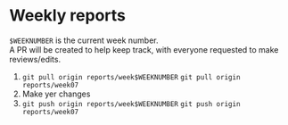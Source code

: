 # Weekly reports

``$WEEKNUMBER`` is the current week number.  
A PR will be created to help keep track, with everyone requested to make reviews/edits.  

1. ``git pull origin reports/week$WEEKNUMBER``
   ``git pull origin reports/week07``
2. Make yer changes
3. ``git push origin reports/week$WEEKNUMBER``
   ``git push origin reports/week07``